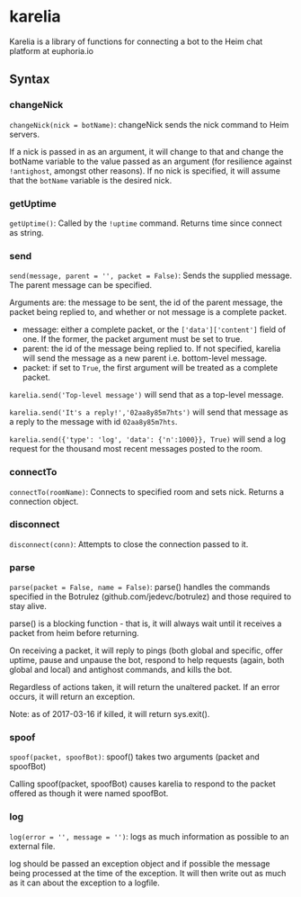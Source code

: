 karelia
======
Karelia is a library of functions for connecting a bot to the Heim chat
platform at euphoria.io

Syntax
------
### changeNick
` changeNick(nick = botName)
    `: 
changeNick sends the nick command to Heim servers.

If a nick is passed in as an argument, it will change to that and change
the botName variable to the value passed as an argument (for resilience
against `!antighost`, amongst other reasons). If no nick is specified, it
will assume that the `botName` variable is the desired nick.

### getUptime
` getUptime()
    `: 
Called by the `!uptime` command. Returns time since connect as string.

### send
` send(message, parent = '', packet = False)
    `: 
Sends the supplied message. The parent message can be specified.

Arguments are: the message to be sent, the id of the parent message, the
packet being replied to, and whether or not message is a complete packet.

- message:  either a complete packet, or the `['data']['content']` field
of one. If the former, the packet argument must be set to true.
- parent:   the id of the message being replied to. If not specified,
karelia will send the message as a new parent i.e. bottom-level message.
- packet:   if set to `True`, the first argument will be treated as a
complete packet.

`karelia.send('Top-level message')` will send that as a top-level message.

`karelia.send('It's a reply!','02aa8y85m7hts')` will send that message as
a reply to the message with id `02aa8y85m7hts`.

`karelia.send({'type': 'log', 'data': {'n':1000}}, True)` will send a log
request for the thousand most recent messages posted to the room.

### connectTo
` connectTo(roomName)
    `: 
Connects to specified room and sets nick. Returns a connection object.

### disconnect
` disconnect(conn)
    `: 
Attempts to close the connection passed to it.

### parse
` parse(packet = False, name = False)
    `: 
parse() handles the commands specified in the Botrulez
(github.com/jedevc/botrulez) and those required to stay alive.

parse() is a blocking function - that is, it will always wait until it
receives a packet from heim before returning.

On receiving a packet, it will reply to pings (both global and specific,
offer uptime, pause and unpause the bot, respond to help requests (again,
both global and local) and antighost commands, and kills the bot.

Regardless of actions taken, it will return the unaltered packet. If an
error occurs, it will return an exception.

Note: as of 2017-03-16 if killed, it will return sys.exit().

### spoof
` spoof(packet, spoofBot)
    `: 
spoof() takes two arguments (packet and spoofBot)

Calling spoof(packet, spoofBot) causes karelia to respond to the packet
offered as though it were named spoofBot.

### log
` log(error = '', message = '')
    `: 
logs as much information as possible to an external file.

log should be passed an exception object and if possible the message being
processed at the time of the exception. It will then write out as much as
it can about the exception to a logfile.

